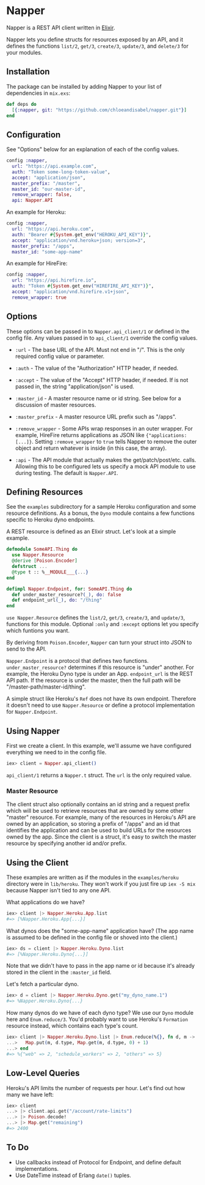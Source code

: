 # Napper

Napper is a REST API client written in [Elixir](http://elixir-lang.org/).

Napper lets you define structs for resources exposed by an API, and it
defines the functions `list/2`, `get/3`, `create/3`, `update/3`, and
`delete/3` for your modules.

## Installation

The package can be installed by adding Napper to your list of dependencies
in `mix.exs`:

```elixir
def deps do
  [{:napper, git: "https://github.com/chloeandisabel/napper.git"}]
end
```

## Configuration

See "Options" below for an explanation of each of the config values.

```elixir
config :napper,
  url: "https://api.example.com",
  auth: "Token some-long-token-value",
  accept: "application/json",
  master_prefix: "/master",
  master_id: "our-master-id",
  remove_wrapper: false,
  api: Napper.API
```

An example for Heroku:

```elixir
config :napper,
  url: "https://api.heroku.com",
  auth: "Bearer #{System.get_env("HEROKU_API_KEY")}",
  accept: "application/vnd.heroku+json; version=3",
  master_prefix: "/apps",
  master_id: "some-app-name"
```

An example for HireFire:

```elixir
config :napper,
  url: "https://api.hirefire.io",
  auth: "Token #{System.get_env("HIREFIRE_API_KEY")}",
  accept: "application/vnd.hirefire.v1+json",
  remove_wrapper: true
```

## Options

These options can be passed in to `Napper.api_client/1` or defined in the
config file. Any values passed in to `api_client/1` override the config
values.

* `:url` - The base URL of the API. Must not end in "/". This is the only
  required config value or parameter.

* `:auth` - The value of the "Authorization" HTTP header, if needed.

* `:accept` - The value of the "Accept" HTTP header, if needed. If is
  not passed in, the string "application/json" is used.

* `:master_id` - A master resource name or id string. See below for a
  discussion of master resources.

* `:master_prefix` - A master resource URL prefix such as "/apps".

* `:remove_wrapper` - Some APIs wrap responses in an outer wrapper. For
  example, HireFire returns applications as JSON like `{"applications:
  [...]}`. Setting `:remove_wrapper` to `true` tells Napper to remove the
  outer object and return whatever is inside (in this case, the array).

* `:api` - The API module that actually makes the get/patch/post/etc. calls.
  Allowing this to be configured lets us specify a mock API module to use
  during testing. The default is `Napper.API`.

## Defining Resources

See the `examples` subdirectory for a sample Heroku configuration and some
resource definitions. As a bonus, the `Dyno` module contains a few functions
specific to Heroku dyno endpoints.

A REST resource is defined as an Elixir struct. Let's look at a simple
example.

```elixir
defmodule SomeAPI.Thing do
  use Napper.Resource
  @derive [Poison.Encoder]
  defstruct ...
  @type t :: %__MODULE___{...}
end

defimpl Napper.Endpoint, for: SomeAPI.Thing do
  def under_master_resource?(_), do: false
  def endpoint_url(_), do: "/thing"
end
```

`use Napper.Resource` defines the `list/2`, `get/3`, `create/3`, and
`update/3`, functions for this module. Optional `:only` and `:except`
options let you specify which funtions you want.

By deriving from `Poison.Encoder`, `Napper` can turn your struct into JSON
to send to the API.

`Napper.Endpoint` is a protocol that defines two functions.
`under_master_resource?` determines if this resource is "under" another. For
example, the Heroku Dyno type is under an App. `endpoint_url` is the REST
API path. If the resource is under the master, then the full path will be
"/master-path/master-id/thing".

A simple struct like Heroku's `Ref` does not have its own endpoint.
Therefore it doesn't need to use `Napper.Resource` or define a protocol
implementation for `Napper.Endpoint`.

## Using Napper

First we create a client. In this example, we'll assume we have configured
everything we need to in the config file.

```elixir
iex> client = Napper.api_client()
```

`api_client/1` returns a `Napper.t` struct. The `url` is the only required
value.

### Master Resource

The client struct also optionally contains an id string and a request prefix
which will be used to retrieve resources that are owned by some other
"master" resource. For example, many of the resources in Heroku's API are
owned by an application, so storing a prefix of "/apps" and an id that
identifies the application and can be used to build URLs for the resources
owned by the app. Since the client is a struct, it's easy to switch the
master resource by specifying another id and/or prefix.

## Using the Client

These examples are written as if the modules in the `examples/heroku`
directory were in `lib/heroku`. They won't work if you just fire up `iex -S
mix` because Napper isn't tied to any one API.

What applications do we have?

```elixir
iex> client |> Napper.Heroku.App.list
#=> [%Napper.Heroku.App{...}]
```

What dynos does the "some-app-name" application have? (The app name is
assumed to be defined in the config file or shoved into the client.)

```elixir
iex> ds = client |> Napper.Heroku.Dyno.list
#=> [%Napper.Heroku.Dyno{...}]
```

Note that we didn't have to pass in the app name or id because it's already
stored in the client in the `:master_id` field.

Let's fetch a particular dyno.

```elixir
iex> d = client |> Napper.Heroku.Dyno.get("my_dyno_name.1")
#=> %Napper.Heroku.Dyno{...}
```

How many dynos do we have of each dyno type? We use our `Dyno` module here
and `Enum.reduce/3`. You'd probably want to use Heroku's `Formation`
resource instead, which contains each type's count.

```elixir
iex> client |> Napper.Heroku.Dyno.list |> Enum.reduce(%{}, fn d, m ->
...>   Map.put(m, d.type, Map.get(m, d.type, 0) + 1)
...> end
#=> %{"web" => 2, "schedule_workers" => 2, "others" => 5}
```

## Low-Level Queries

Heroku's API limits the number of requests per hour. Let's find out how many
we have left:

```elixir
iex> client
...> |> client.api.get("/account/rate-limits")
...> |> Poison.decode!
...> |> Map.get("remaining")
#=> 2400
```

## To Do

- Use callbacks instead of Protocol for Endpoint, and define default
  implementations.
- Use DateTime instead of Erlang `date()` tuples.
